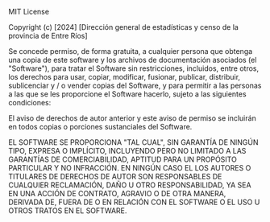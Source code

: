 MIT License

Copyright (c) [2024] [Dirección general de estadísticas y censo de la provincia de Entre Ríos]

Se concede permiso, de forma gratuita, a cualquier persona que obtenga una copia
de este software y los archivos de documentación asociados (el "Software"), para tratar
el Software sin restricciones, incluidos, entre otros, los derechos
para usar, copiar, modificar, fusionar, publicar, distribuir, sublicenciar y / o vender
copias del Software, y para permitir a las personas a las que se les proporcione el Software
hacerlo, sujeto a las siguientes condiciones:

El aviso de derechos de autor anterior y este aviso de permiso se incluirán en todos
copias o porciones sustanciales del Software.

EL SOFTWARE SE PROPORCIONA "TAL CUAL", SIN GARANTÍA DE NINGÚN TIPO, EXPRESA O
IMPLÍCITO, INCLUYENDO PERO NO LIMITADO A LAS GARANTÍAS DE COMERCIABILIDAD,
APTITUD PARA UN PROPÓSITO PARTICULAR Y NO INFRACCIÓN. EN NINGÚN CASO EL
LOS AUTORES O TITULARES DE DERECHOS DE AUTOR SON RESPONSABLES DE CUALQUIER RECLAMACIÓN, DAÑO U OTRO
RESPONSABILIDAD, YA SEA EN UNA ACCIÓN DE CONTRATO, AGRAVIO O DE OTRA MANERA, DERIVADA DE,
FUERA DE O EN RELACIÓN CON EL SOFTWARE O EL USO U OTROS TRATOS EN EL
SOFTWARE.
